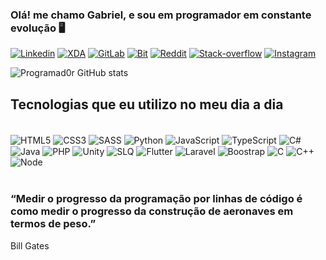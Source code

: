 
### Olá! me chamo Gabriel, e sou em programador em constante evolução 🖥️

[![Linkedin](https://img.shields.io/badge/LinkedIn-0077B5?style=for-the-badge&logo=linkedin&logoColor=white)](https://www.linkedin.com/in/programador-chess-6843431a2/)
[![XDA](https://img.shields.io/badge/XDA_Developers-F59812?style=for-the-badge&logo=xda-developers&logoColor=white)](https://forum.xda-developers.com/m/programad0r.12093699/)
[![GitLab](https://img.shields.io/badge/GitLab-330F63?style=for-the-badge&logo=gitlab&logoColor=white)](https://gitlab.com/Programad0r)
[![Bit](https://img.shields.io/badge/Bitbucket-330F63?style=for-the-badge&logo=bitbucket&logoColor=white)](https://bitbucket.org/dashboard/overview)
[![Reddit](https://img.shields.io/badge/Reddit-FF4500?style=for-the-badge&logo=reddit&logoColor=white)](https://www.reddit.com/user/Programad0r)
[![Stack-overflow](https://img.shields.io/badge/Stack_Overflow-FE7A16?style=for-the-badge&logo=stack-overflow&logoColor=white)](https://stackoverflow.com/users/14529512/programadorchess)
[![Instagram](https://img.shields.io/badge/Instagram-E4405F?style=for-the-badge&logo=instagram&logoColor=white)](https://www.instagram.com/programador_chess/)

![Programad0r GitHub stats](https://github-readme-stats.vercel.app/api?username=Programad0r&show_icons=true&theme=dracula)


## Tecnologias que eu utilizo no meu dia a dia

<div style="display: inline_block"></br>
    <img align="center" alt="HTML5" src="https://img.shields.io/badge/HTML5-E34F26?style=for-the-badge&logo=html5&logoColor=white">
    <img align="center" alt="CSS3" src="https://img.shields.io/badge/CSS3-1572B6?style=for-the-badge&logo=css3&logoColor=white">
    <img align="center" alt="SASS" src="https://img.shields.io/badge/Sass-CC6699?style=for-the-badge&logo=sass&logoColor=white">
    <img align="center" alt="Python" src="https://img.shields.io/badge/Python-14354C?style=for-the-badge&logo=python&logoColor=white">
     <img align="center" alt="JavaScript" src="https://img.shields.io/badge/JavaScript-323330?style=for-the-badge&logo=javascript&logoColor=F7DF1E">
      <img align="center" alt="TypeScript" src="https://img.shields.io/badge/TypeScript-007ACC?style=for-the-badge&logo=typescript&logoColor=white">
      <img align="center" alt="C#" src="https://img.shields.io/badge/C%23-239120?style=for-the-badge&logo=c-sharp&logoColor=white">
      <img align="center" alt="Java" src="https://img.shields.io/badge/Java-ED8B00?style=for-the-badge&logo=java&logoColor=white">
      <img align="center" alt="PHP" src="https://img.shields.io/badge/PHP-777BB4?style=for-the-badge&logo=php&logoColor=white">
      <img align="center" alt="Unity" src="https://img.shields.io/badge/Unity-100000?style=for-the-badge&logo=unity&logoColor=white">
      <img align="center" alt="SLQ" src="https://img.shields.io/badge/MySQL-00000F?style=for-the-badge&logo=mysql&logoColor=white">
      <img align="center" alt="Flutter" src="https://img.shields.io/badge/Flutter-02569B?style=for-the-badge&logo=flutter&logoColor=white">
      <img align="center" alt="Laravel" src="https://img.shields.io/badge/Laravel-FF2D20?style=for-the-badge&logo=laravel&logoColor=white">
       <img align="center" alt="Boostrap" src="https://img.shields.io/badge/Bootstrap-563D7C?style=for-the-badge&logo=bootstrap&logoColor=white">
       <img align="center" alt="C" src="https://img.shields.io/badge/C-00599C?style=for-the-badge&logo=c&logoColor=white">
       <img align="center" alt="C++" src="https://img.shields.io/badge/C%2B%2B-00599C?style=for-the-badge&logo=c%2B%2B&logoColor=white">
       <img align="center" alt="Node" src="https://img.shields.io/badge/Node.js-43853D?style=for-the-badge&logo=node.js&logoColor=white">
<div></br>

### “Medir o progresso da programação por linhas de código é como medir o progresso da construção de aeronaves em termos de peso.”
Bill Gates

